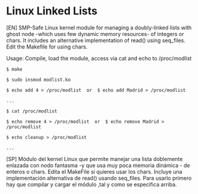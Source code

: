 # Linux Linked Lists
[EN] 
SMP-Safe Linux kernel module for managing a doubly-linked lists with ghost node -which uses few dynamic memory resources- of integers or chars. It includes an alternative implementation of read() using seq_files.
Edit the Makefile for using chars.

Usage: Compile, load the module, access via cat and echo to /proc/modlist


    $ make

    $ sudo insmod modlist.ko

    $ echo add 4 > /proc/modlist  or  $ echo add Madrid > /proc/modlist

    ...

    $ cat /proc/modlist

    $ echo remove 4 > /proc/modlist  or  $ echo remove Madrid > /proc/modlist

    $ echo cleanup > /proc/modlist

    ...


[SP]
Módulo del kernel Linux que permite manejar una lista doblemente enlazada con nodo fantasma -y que usa muy poca memoria dinámica - de enteros o chars.
Edita el MakeFile si quieres usar los chars. Incluye una implementación alternativa de read() usando seq_files.
Para usarlo primero hay que compilar y cargar el módulo ,tal y como se especifica arriba.
